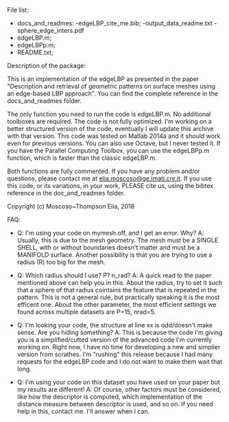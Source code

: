 File list: 

- docs_and_readmes:
	-edgeLBP_cite_me.bib;
	-output_data_readme.txt
	-sphere_edge_inters.pdf
- edgeLBP.m;
- edgeLBPp.m;
- README.txt; 



Description of the package:

This is an implementation of the edgeLBP as presented in the paper "Description and retrieval of geometric patterns on surface meshes using an edge-based LBP approach". You can find the complete reference in the docs_and_readmes folder. 

The only function you need to run the code is edgeLBP.m. No additional toolboxes are required. The code is not fully optimized. I'm working on a better structured version of the code, eventually I will update this archive with that version. 
This code was tested on Matlab 2014a and it should work even for previous versions. You can also use Octave, but I never tested it. 
If you have the Parallel Computing Toolbox, you can use the edgeLBPp.m function, which is faster than the classic edgeLBP.m.

Both functions are fully commented. If you have any problem and/or questions, please contact me at elia.moscoso@ge.imati.cnr.it.
If you use this code, or its variations, in your work, PLEASE cite us, using the bibtex reference in the doc_and_readmes folder.


Copyright (c) Moscoso~Thompson Elia, 2018


FAQ:
- Q: I'm using your code on mymesh.off, and I get an error. Why?
A: Usually, this is due to the mesh geometry. The mesh must be a SINGLE SHELL, with or without boundaries doesn't matter and must be a MANIFOLD surface. Another possibility is that you are trying to use a radius (R) too big for the mesh.

- Q: Which radius should I use? P? n_rad? 
A: A quick read to the paper mentioned above can help you in this. About the radius, try to set it such that a sphere of that radius cointains the feature that is repeated in the pattern. This is not a general rule, but practically speaking it is the most efficent one. About the other parameter, the most efficient settings we found across multiple datasets are P=15, nrad=5. 

- Q: I'm looking your code, the structure at line xx is odd/doesn't make sense. Are you hiding something?
A: This is because the code I'm giving you is a simplified/cutted version of the advanced code I'm currently working on. Right now, I have no time for developing a new and simplier version from scrathes. I'm "rushing" this release because I had many requests for the edgeLBP code and I do not want to make them wait that long.

- Q: I'm using your code on this dataset you have used on your paper but my results are different!
A: Of course, other factors must be considered, like how the descriptor is computed, which implementation of the distance measure between descriptor is used, and so on. If you need help in this, contact me. I'll answer when I can. 
